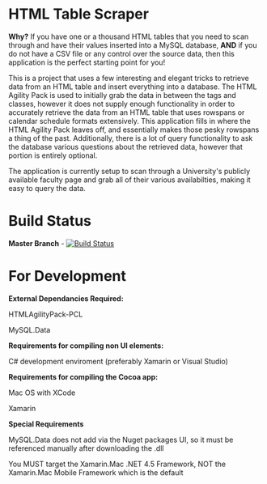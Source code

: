 # HTML Table Scraper

**Why?**
If you have one or a thousand HTML tables that you need to scan through and have their values inserted into a MySQL database, **AND** if you do not have a CSV file or any control over the source data, then this application is the perfect starting point for you!

This is a project that uses a few interesting and elegant tricks to retrieve data from an HTML table and insert everything into a database. The HTML Agility Pack is used to initially grab the data in between the tags and classes, however it does not supply enough functionality in order to accurately retrieve the data from an HTML table that uses rowspans or calendar schedule formats extensively. This application fills in where the HTML Agility Pack leaves off, and essentially makes those pesky rowspans a thing of the past. Additionally, there is a lot of query functionality to ask the database various questions about the retrieved data, however that portion is entirely optional.

The application is currently setup to scan through a University's publicly available faculty page and grab all of their various availabilties, making it easy to query the data.

# Build Status

**Master Branch** - [![Build Status](https://www.bitrise.io/app/8eb52e35de8c2067.svg?token=3xm3z_hNZxt_UvNnetlqRQ)](https://www.bitrise.io/app/8eb52e35de8c2067)

# For Development

**External Dependancies Required:**

HTMLAgilityPack-PCL

MySQL.Data

**Requirements for compiling non UI elements:**

C# development enviroment (preferably Xamarin or Visual Studio)

**Requirements for compiling the Cocoa app:**

Mac OS with XCode

Xamarin

**Special Requirements**

MySQL.Data does not add via the Nuget packages UI, so it must be referenced manually after downloading the .dll

You MUST target the Xamarin.Mac .NET 4.5 Framework, NOT the Xamarin.Mac Mobile Framework which is the default
